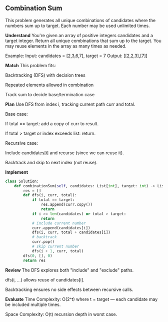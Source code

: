 ## Combination Sum
This problem generates all unique combinations of candidates where the numbers sum up to target. Each number may be used unlimited times.

**Understand**
You're given an array of positive integers candidates and a target integer. Return all unique combinations that sum up to the target. You may reuse elements in the array as many times as needed.

Example:
Input: candidates = [2,3,6,7], target = 7
Output: [[2,2,3],[7]]

**Match**
This problem fits:

Backtracking (DFS) with decision trees

Repeated elements allowed in combination

Track sum to decide base/termination case

**Plan**
Use DFS from index i, tracking current path curr and total.

Base case:

If total == target: add a copy of curr to result.

If total > target or index exceeds list: return.

Recursive case:

Include candidates[i] and recurse (since we can reuse it).

Backtrack and skip to next index (not reuse).

**Implement**
```python
class Solution:
    def combinationSum(self, candidates: List[int], target: int) -> List[List[int]]:
        res = []
        def dfs(i, curr, total):
            if total == target:
                res.append(curr.copy())
                return
            if i >= len(candidates) or total > target:
                return
            # include current number
            curr.append(candidates[i])
            dfs(i, curr, total + candidates[i])
            # backtrack
            curr.pop()
            # skip current number
            dfs(i + 1, curr, total)
        dfs(0, [], 0)
        return res
```
**Review**
The DFS explores both "include" and "exclude" paths.

dfs(i, ...) allows reuse of candidates[i].

Backtracking ensures no side effects between recursive calls.

**Evaluate**
Time Complexity: O(2^t) where t = target — each candidate may be included multiple times.

Space Complexity: O(t) recursion depth in worst case.

